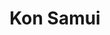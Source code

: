 ---
title: Kon Samui
slug : "kon-samui"
description: Een graphic designer moet zich kunnen verplaatsen in de leefwereld van elk soort klant. In dit geval ging om het de wereld van reizen en het promoten van toeristische bestemmingen. 
type: intern
members:
    - name : "Elena Vanhauwaert"
      major: Crossmedia-ontwerp
      minor: Graphic Design
      academic-year: 3de jaar
thumbnail:
    url: "thumb.jpg"
    alt: ""
    height: 1
    width: 1
    text-color: "9cb928"
    background-color: "9cb928"
media:
    - url : "1.visual.jpg"
      type: image
    - url : "2.poster.jpg"
      type: image
created: 20/01/2017
order: 9
---